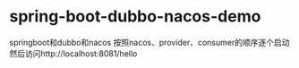 # spring-boot-dubbo-nacos-demo
springboot和dubbo和nacos
 按照nacos、provider、consumer的顺序逐个启动
 然后访问http://localhost:8081/hello
